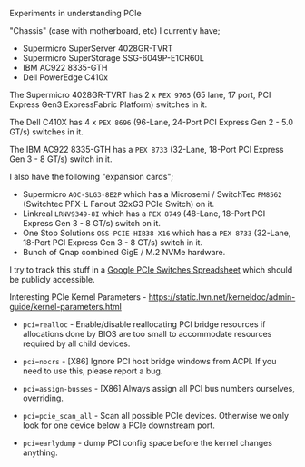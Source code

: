 Experiments in understanding PCIe

"Chassis" (case with motherboard, etc) I currently have;
 * Supermicro SuperServer 4028GR-TVRT
 * Supermicro SuperStorage SSG-6049P-E1CR60L
 * IBM AC922 8335-GTH
 * Dell PowerEdge C410x

The Supermicro 4028GR-TVRT has 2 x `PEX 9765` (65 lane, 17 port, PCI Express Gen3 ExpressFabric Platform) switches in it.

The Dell C410X has 4 x `PEX 8696` (96-Lane, 24-Port PCI Express Gen 2 - 5.0 GT/s) switches in it.

The IBM AC922 8335-GTH has a `PEX 8733` (32-Lane, 18-Port PCI Express Gen 3 - 8 GT/s) switch in it.

I also have the following "expansion cards";

 * Supermicro `AOC-SLG3-8E2P` which has a Microsemi / SwitchTec `PM8562` (Switchtec PFX-L Fanout 32xG3 PCIe Switch) on it.
 * Linkreal `LRNV9349-8I` which has a `PEX 8749` (48-Lane, 18-Port PCI Express Gen 3 - 8 GT/s) switch on it.
 * One Stop Solutions `OSS-PCIE-HIB38-X16` which has a `PEX 8733` (32-Lane, 18-Port PCI Express Gen 3 - 8 GT/s) switch in it.
 * Bunch of Qnap combined GigE / M.2 NVMe hardware.

I try to track this stuff in a [Google PCIe Switches Spreadsheet](https://docs.google.com/spreadsheets/d/1jZSAkNcLNtgT6uFQ9R1RPruqZ5_6tXa-Wqumv7s1jpU/edit#gid=1524818223) which should be publicly accessible.


Interesting PCIe Kernel Parameters - https://static.lwn.net/kerneldoc/admin-guide/kernel-parameters.html

 * `pci=realloc` - Enable/disable reallocating PCI bridge resources if allocations done by BIOS are too small to accommodate resources required by all child devices.

 * `pci=nocrs` - [X86] Ignore PCI host bridge windows from ACPI. If you need to use this, please report a bug.
 * `pci=assign-busses` - [X86] Always assign all PCI bus numbers ourselves, overriding.
 * `pci=pcie_scan_all` - Scan all possible PCIe devices.  Otherwise we only look for one device below a PCIe downstream port.

 * `pci=earlydump` - dump PCI config space before the kernel changes anything.


